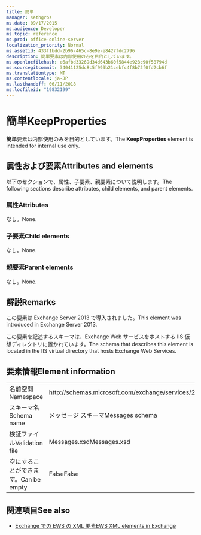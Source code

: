 ```yaml
---
title: 簡単
manager: sethgros
ms.date: 09/17/2015
ms.audience: Developer
ms.topic: reference
ms.prod: office-online-server
localization_priority: Normal
ms.assetid: 433f1bdd-2b96-465c-8e9e-e8427fdc2796
description: 簡単要素は内部使用のみを目的としています。
ms.openlocfilehash: e6afbd33269d34d643b60f5844e928c90f58794d
ms.sourcegitcommit: 34041125dc8c5f993b21cebfc4f8b72f0fd2cb6f
ms.translationtype: MT
ms.contentlocale: ja-JP
ms.lasthandoff: 06/11/2018
ms.locfileid: "19832199"
---
```

# <a name="keepproperties"></a><span data-ttu-id="b17f9-103">簡単</span><span class="sxs-lookup"><span data-stu-id="b17f9-103">KeepProperties</span></span>

<span data-ttu-id="b17f9-104">**簡単**要素は内部使用のみを目的としています。</span><span class="sxs-lookup"><span data-stu-id="b17f9-104">The **KeepProperties** element is intended for internal use only.</span></span> 

## <a name="attributes-and-elements"></a><span data-ttu-id="b17f9-105">属性および要素</span><span class="sxs-lookup"><span data-stu-id="b17f9-105">Attributes and elements</span></span>

<span data-ttu-id="b17f9-106">以下のセクションで、属性、子要素、親要素について説明します。</span><span class="sxs-lookup"><span data-stu-id="b17f9-106">The following sections describe attributes, child elements, and parent elements.</span></span>
  
### <a name="attributes"></a><span data-ttu-id="b17f9-107">属性</span><span class="sxs-lookup"><span data-stu-id="b17f9-107">Attributes</span></span>

<span data-ttu-id="b17f9-108">なし。</span><span class="sxs-lookup"><span data-stu-id="b17f9-108">None.</span></span>
  
### <a name="child-elements"></a><span data-ttu-id="b17f9-109">子要素</span><span class="sxs-lookup"><span data-stu-id="b17f9-109">Child elements</span></span>

<span data-ttu-id="b17f9-110">なし。</span><span class="sxs-lookup"><span data-stu-id="b17f9-110">None.</span></span>
  
### <a name="parent-elements"></a><span data-ttu-id="b17f9-111">親要素</span><span class="sxs-lookup"><span data-stu-id="b17f9-111">Parent elements</span></span>

<span data-ttu-id="b17f9-112">なし。</span><span class="sxs-lookup"><span data-stu-id="b17f9-112">None.</span></span>
  
## <a name="remarks"></a><span data-ttu-id="b17f9-113">解説</span><span class="sxs-lookup"><span data-stu-id="b17f9-113">Remarks</span></span>

<span data-ttu-id="b17f9-114">この要素は Exchange Server 2013 で導入されました。</span><span class="sxs-lookup"><span data-stu-id="b17f9-114">This element was introduced in Exchange Server 2013.</span></span>
  
<span data-ttu-id="b17f9-115">この要素を記述するスキーマは、Exchange Web サービスをホストする IIS 仮想ディレクトリに置かれています。</span><span class="sxs-lookup"><span data-stu-id="b17f9-115">The schema that describes this element is located in the IIS virtual directory that hosts Exchange Web Services.</span></span>
  
## <a name="element-information"></a><span data-ttu-id="b17f9-116">要素情報</span><span class="sxs-lookup"><span data-stu-id="b17f9-116">Element information</span></span>

|||
|:-----|:-----|
|<span data-ttu-id="b17f9-117">名前空間</span><span class="sxs-lookup"><span data-stu-id="b17f9-117">Namespace</span></span>  <br/> |http://schemas.microsoft.com/exchange/services/2006/messages  <br/> |
|<span data-ttu-id="b17f9-118">スキーマ名</span><span class="sxs-lookup"><span data-stu-id="b17f9-118">Schema name</span></span>  <br/> |<span data-ttu-id="b17f9-119">メッセージ スキーマ</span><span class="sxs-lookup"><span data-stu-id="b17f9-119">Messages schema</span></span>  <br/> |
|<span data-ttu-id="b17f9-120">検証ファイル</span><span class="sxs-lookup"><span data-stu-id="b17f9-120">Validation file</span></span>  <br/> |<span data-ttu-id="b17f9-121">Messages.xsd</span><span class="sxs-lookup"><span data-stu-id="b17f9-121">Messages.xsd</span></span>  <br/> |
|<span data-ttu-id="b17f9-122">空にすることができます。</span><span class="sxs-lookup"><span data-stu-id="b17f9-122">Can be empty</span></span>  <br/> |<span data-ttu-id="b17f9-123">False</span><span class="sxs-lookup"><span data-stu-id="b17f9-123">False</span></span>  <br/> |
   
## <a name="see-also"></a><span data-ttu-id="b17f9-124">関連項目</span><span class="sxs-lookup"><span data-stu-id="b17f9-124">See also</span></span>



- [<span data-ttu-id="b17f9-125">Exchange での EWS の XML 要素</span><span class="sxs-lookup"><span data-stu-id="b17f9-125">EWS XML elements in Exchange</span></span>](ews-xml-elements-in-exchange.md)

